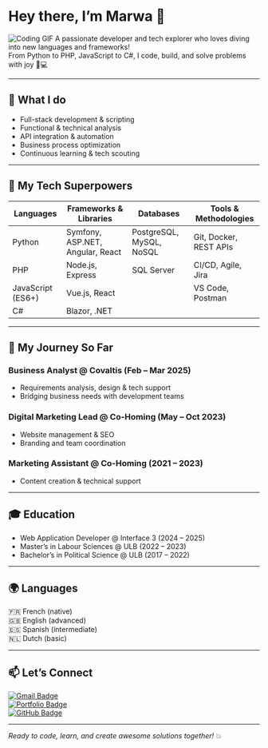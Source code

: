 # Hey there, I’m **Marwa** 👋

![Coding GIF](https://media.giphy.com/media/3o7aD2saalBwwftBIY/giphy.gif)
A passionate developer and tech explorer who loves diving into new languages and frameworks!  
From Python to PHP, JavaScript to C#, I code, build, and solve problems with joy 🚀💻

---

## 🚀 What I do

- Full-stack development & scripting  
- Functional & technical analysis  
- API integration & automation  
- Business process optimization  
- Continuous learning & tech scouting  

---

## 🧰 My Tech Superpowers

| Languages          | Frameworks & Libraries            | Databases                  | Tools & Methodologies       |
|--------------------|---------------------------------  |----------------------------|-----------------------------|
| Python             | Symfony, ASP.NET, Angular, React  | PostgreSQL, MySQL, NoSQL   | Git, Docker, REST APIs      |
| PHP                | Node.js, Express                  | SQL Server                 | CI/CD, Agile, Jira          |
| JavaScript (ES6+)  | Vue.js, React                     |                            | VS Code, Postman            |
| C#                 | Blazor, .NET                      |                            |                             |

---

## 💼 My Journey So Far

### Business Analyst @ Covaltis (Feb – Mar 2025)  
- Requirements analysis, design & tech support  
- Bridging business needs with development teams  

### Digital Marketing Lead @ Co-Homing (May – Oct 2023)  
- Website management & SEO  
- Branding and team coordination  

### Marketing Assistant @ Co-Homing (2021 – 2023)  
- Content creation & technical support  

---

## 🎓 Education

- Web Application Developer @ Interface 3 (2024 – 2025)  
- Master’s in Labour Sciences @ ULB (2022 – 2023)  
- Bachelor’s in Political Science @ ULB (2017 – 2022)  

---

## 🌍 Languages

🇫🇷 French (native)  
🇬🇧 English (advanced)  
🇪🇸 Spanish (intermediate)  
🇳🇱 Dutch (basic)  

---

## 📫 Let’s Connect

[![Gmail Badge](https://img.shields.io/badge/-Email-D14836?style=for-the-badge&logo=gmail&logoColor=white)](mailto:mchanu1998@gmail.com)  
[![Portfolio Badge](https://img.shields.io/badge/-Portfolio-000000?style=for-the-badge&logo=google-chrome&logoColor=white)](http://if3projets.net/wad24/marwa)  
[![GitHub Badge](https://img.shields.io/badge/-GitHub-181717?style=for-the-badge&logo=github&logoColor=white)](https://github.com/AyaDelRey)  

---

*Ready to code, learn, and create awesome solutions together!* 💥
